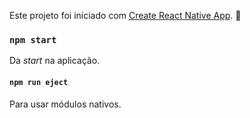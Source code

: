 Este projeto foi iniciado com [Create React Native App](https://github.com/react-community/create-react-native-app). 🚀

### `npm start`

Da *start* na aplicação.

#### `npm run eject`

Para usar módulos nativos.
